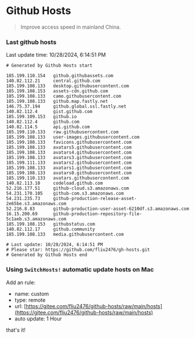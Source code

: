 # Github Hosts

> Improve access speed in mainland China.

### Last github hosts

Last update time: 10/28/2024, 6:14:51 PM

```base
# Generated by Github Hosts start 

185.199.110.154   github.githubassets.com
140.82.112.21     central.github.com
185.199.108.133   desktop.githubusercontent.com
185.199.108.153   assets-cdn.github.com
185.199.108.133   camo.githubusercontent.com
185.199.108.133   github.map.fastly.net
146.75.37.194     github.global.ssl.fastly.net
140.82.112.4      gist.github.com
185.199.109.153   github.io
140.82.112.4      github.com
140.82.114.5      api.github.com
185.199.110.133   raw.githubusercontent.com
185.199.108.133   user-images.githubusercontent.com
185.199.108.133   favicons.githubusercontent.com
185.199.108.133   avatars5.githubusercontent.com
185.199.108.133   avatars4.githubusercontent.com
185.199.108.133   avatars3.githubusercontent.com
185.199.111.133   avatars2.githubusercontent.com
185.199.108.133   avatars1.githubusercontent.com
185.199.108.133   avatars0.githubusercontent.com
185.199.110.133   avatars.githubusercontent.com
140.82.113.10     codeload.github.com
52.216.177.51     github-cloud.s3.amazonaws.com
54.231.170.105    github-com.s3.amazonaws.com
54.231.235.73     github-production-release-asset-2e65be.s3.amazonaws.com
52.216.8.83       github-production-user-asset-6210df.s3.amazonaws.com
16.15.200.69      github-production-repository-file-5c1aeb.s3.amazonaws.com
185.199.108.153   githubstatus.com
140.82.112.17     github.community
185.199.108.133   media.githubusercontent.com

# Last update: 10/28/2024, 6:14:51 PM
# Please star: https://github.com/fliu2476/gh-hosts.git
# Generated by Github Hosts end
```

### Using `SwitchHosts!` automatic update hosts on Mac
Add an rule:
- name: custom
- type: remote
- url: [https://gitee.com/fliu2476/github-hosts/raw/main/hosts](https://gitee.com/fliu2476/github-hosts/raw/main/hosts)
- auto update: 1 Hour

that's it!

